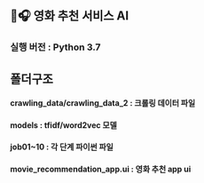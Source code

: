 ## 💌🎧 **영화 추천 서비스 AI** 

### 실행 버전 : Python 3.7

## 폴더구조


#### crawling_data/crawling_data_2 : 크롤링 데이터 파일


#### models : tfidf/word2vec 모델


#### job01~10 : 각 단계 파이썬 파일


#### movie_recommendation_app.ui : 영화 추천 app ui
